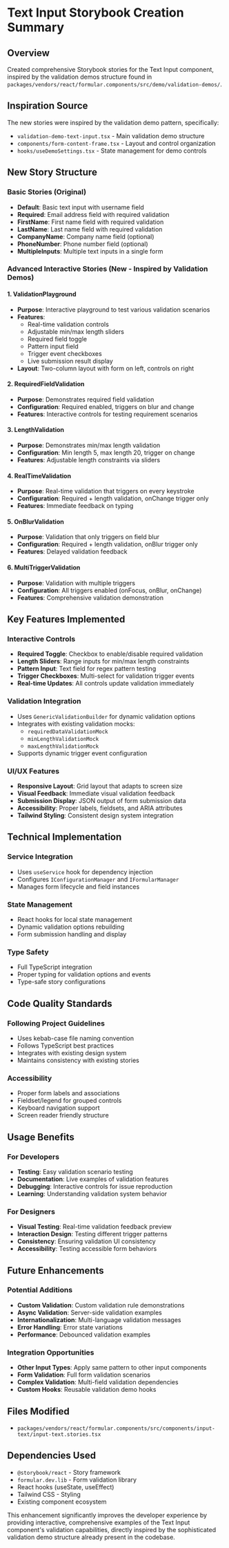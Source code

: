 # Text Input Storybook Creation Summary

## Overview
Created comprehensive Storybook stories for the Text Input component, inspired by the validation demos structure found in `packages/vendors/react/formular.components/src/demo/validation-demos/`.

## Inspiration Source
The new stories were inspired by the validation demo pattern, specifically:
- `validation-demo-text-input.tsx` - Main validation demo structure
- `components/form-content-frame.tsx` - Layout and control organization
- `hooks/useDemoSettings.tsx` - State management for demo controls

## New Story Structure

### Basic Stories (Original)
- **Default**: Basic text input with username field
- **Required**: Email address field with required validation
- **FirstName**: First name field with required validation
- **LastName**: Last name field with required validation
- **CompanyName**: Company name field (optional)
- **PhoneNumber**: Phone number field (optional)
- **MultipleInputs**: Multiple text inputs in a single form

### Advanced Interactive Stories (New - Inspired by Validation Demos)

#### 1. ValidationPlayground
- **Purpose**: Interactive playground to test various validation scenarios
- **Features**: 
  - Real-time validation controls
  - Adjustable min/max length sliders
  - Required field toggle
  - Pattern input field
  - Trigger event checkboxes
  - Live submission result display
- **Layout**: Two-column layout with form on left, controls on right

#### 2. RequiredFieldValidation
- **Purpose**: Demonstrates required field validation
- **Configuration**: Required enabled, triggers on blur and change
- **Features**: Interactive controls for testing requirement scenarios

#### 3. LengthValidation
- **Purpose**: Demonstrates min/max length validation
- **Configuration**: Min length 5, max length 20, trigger on change
- **Features**: Adjustable length constraints via sliders

#### 4. RealTimeValidation
- **Purpose**: Real-time validation that triggers on every keystroke
- **Configuration**: Required + length validation, onChange trigger only
- **Features**: Immediate feedback on typing

#### 5. OnBlurValidation
- **Purpose**: Validation that only triggers on field blur
- **Configuration**: Required + length validation, onBlur trigger only
- **Features**: Delayed validation feedback

#### 6. MultiTriggerValidation
- **Purpose**: Validation with multiple triggers
- **Configuration**: All triggers enabled (onFocus, onBlur, onChange)
- **Features**: Comprehensive validation demonstration

## Key Features Implemented

### Interactive Controls
- **Required Toggle**: Checkbox to enable/disable required validation
- **Length Sliders**: Range inputs for min/max length constraints
- **Pattern Input**: Text field for regex pattern testing
- **Trigger Checkboxes**: Multi-select for validation trigger events
- **Real-time Updates**: All controls update validation immediately

### Validation Integration
- Uses `GenericValidationBuilder` for dynamic validation options
- Integrates with existing validation mocks:
  - `requiredDataValidationMock`
  - `minLengthValidationMock`
  - `maxLengthValidationMock`
- Supports dynamic trigger event configuration

### UI/UX Features
- **Responsive Layout**: Grid layout that adapts to screen size
- **Visual Feedback**: Immediate visual validation feedback
- **Submission Display**: JSON output of form submission data
- **Accessibility**: Proper labels, fieldsets, and ARIA attributes
- **Tailwind Styling**: Consistent design system integration

## Technical Implementation

### Service Integration
- Uses `useService` hook for dependency injection
- Configures `IConfigurationManager` and `IFormularManager`
- Manages form lifecycle and field instances

### State Management
- React hooks for local state management
- Dynamic validation options rebuilding
- Form submission handling and display

### Type Safety
- Full TypeScript integration
- Proper typing for validation options and events
- Type-safe story configurations

## Code Quality Standards

### Following Project Guidelines
- Uses kebab-case file naming convention
- Follows TypeScript best practices
- Integrates with existing design system
- Maintains consistency with existing stories

### Accessibility
- Proper form labels and associations
- Fieldset/legend for grouped controls
- Keyboard navigation support
- Screen reader friendly structure

## Usage Benefits

### For Developers
- **Testing**: Easy validation scenario testing
- **Documentation**: Live examples of validation features
- **Debugging**: Interactive controls for issue reproduction
- **Learning**: Understanding validation system behavior

### For Designers
- **Visual Testing**: Real-time validation feedback preview
- **Interaction Design**: Testing different trigger patterns
- **Consistency**: Ensuring validation UI consistency
- **Accessibility**: Testing accessible form behaviors

## Future Enhancements

### Potential Additions
- **Custom Validation**: Custom validation rule demonstrations
- **Async Validation**: Server-side validation examples
- **Internationalization**: Multi-language validation messages
- **Error Handling**: Error state variations
- **Performance**: Debounced validation examples

### Integration Opportunities
- **Other Input Types**: Apply same pattern to other input components
- **Form Validation**: Full form validation scenarios
- **Complex Validation**: Multi-field validation dependencies
- **Custom Hooks**: Reusable validation demo hooks

## Files Modified
- `packages/vendors/react/formular.components/src/components/input-text/input-text.stories.tsx`

## Dependencies Used
- `@storybook/react` - Story framework
- `formular.dev.lib` - Form validation library
- React hooks (useState, useEffect)
- Tailwind CSS - Styling
- Existing component ecosystem

This enhancement significantly improves the developer experience by providing interactive, comprehensive examples of the Text Input component's validation capabilities, directly inspired by the sophisticated validation demo structure already present in the codebase.
